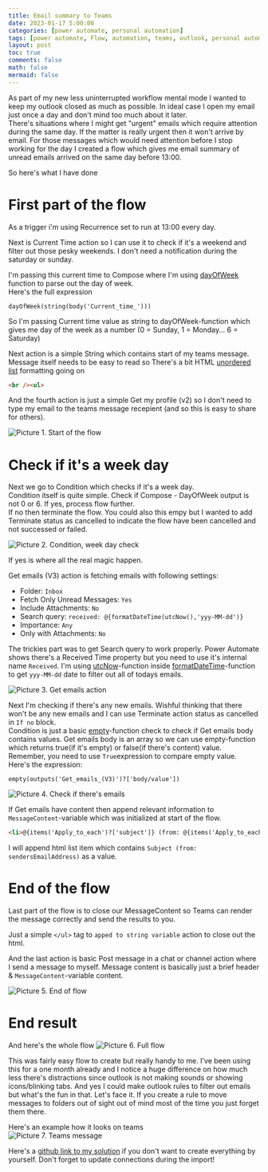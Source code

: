 ```yaml
---
title: Email summary to Teams
date: 2023-01-17 5:00:00 
categories: [power automate, personal automation]
tags: [power automate, Flow, automation, teams, outlook, personal automation, tutorial]
layout: post
toc: true
comments: false
math: false
mermaid: false
---
```


As part of my new less uninterrupted workflow mental mode I wanted to keep my outlook closed as much as possible. In ideal case I open my email just once a day and don't mind too much about it later.  
There's situations where I might get "urgent" emails which require attention during the same day. If the matter is really urgent then it won't arrive by email. For those messages which would need attention before I stop working for the day I created a flow which gives me email summary of unread emails arrived on the same day before 13:00.

So here's what I have done

# First part of the flow
As a trigger i'm using Recurrence set to run at 13:00 every day.  

Next is Current Time action so I can use it to check if it's a weekend and filter out those pesky weekends. I don't need a notification during the saturday or sunday.

I'm passing this current time to Compose where I'm using [dayOfWeek](https://learn.microsoft.com/en-us/azure/logic-apps/workflow-definition-language-functions-reference#dayOfWeek) function to parse out the day of week.   
Here's the full expression
```
dayOfWeek(string(body('Current_time_')))
```
So I'm passing Current time value as string to dayOfWeek-function which gives me day of the week as a number (0 = Sunday, 1 = Monday... 6 = Saturday)

Next action is a simple String which contains start of my teams message. Message itself needs to be easy to read so There's a bit HTML [unordered list](https://www.w3schools.com/tags/tag_ul.asp) formatting going on
```html
<br /><ul>
```

And the fourth action is just a simple Get my profile (v2) so I don't need to type my email to the teams message recepient (and so this is easy to share for others).


![Picture 1. Start of the flow](/assets/img/2023-01-17-Email-summary-to-teams/1-startOfFlow.png)

# Check if it's a week day
Next we go to Condition which checks if it's a week day.  
Condition itself is quite simple. Check if Compose - DayOfWeek output is not 0 or 6.
If yes, process flow further.  
If no then terminate the flow. You could also this empy but I wanted to add Terminate status as cancelled to indicate the flow have been cancelled and not successed or failed. 

![Picture 2. Condition, week day check](/assets/img/2023-01-17-Email-summary-to-teams/2-weekDayCondition.png)

If yes is where all the real magic happen. 

Get emails (V3) action is fetching emails with following settings:
- Folder: `Inbox`
- Fetch Only Unread Messages: `Yes`
- Include Attachments: `No`
- Search query: `received: @{formatDateTime(utcNow(),'yyy-MM-dd')}`
- Importance: `Any`
- Only with Attachments: `No`

The trickies part was to get Search query to work properly. Power Automate shows there's a Received Time property but you need to use it's internal name `Received`. I'm using [utcNow](https://learn.microsoft.com/en-us/azure/logic-apps/workflow-definition-language-functions-reference#utcnow)-function inside [formatDateTime](https://learn.microsoft.com/en-us/azure/logic-apps/workflow-definition-language-functions-reference#formatDateTime)-function to get `yyy-MM-dd` date to filter out all of todays emails.

![Picture 3. Get emails action](/assets/img/2023-01-17-Email-summary-to-teams/3-GetEmails.png)

Next I'm checking if there's any new emails. Wishful thinking that there won't be any new emails and I can use Terminate action status as cancelled in `If no` block.  
Condition is just a basic [empty](https://learn.microsoft.com/en-us/azure/logic-apps/workflow-definition-language-functions-reference#empty)-function check to check if Get emails body contains values. Get emails body is an array so we can use empty-function which returns true(if it's empty) or false(if there's content) value. Remember, you need to use `True`expression to compare empty value.   
Here's the expression:  
```
empty(outputs('Get_emails_(V3)')?['body/value'])
```
![Picture 4. Check if there's emails](/assets/img/2023-01-17-Email-summary-to-teams/4-ConditionEmailsFound.png)

If Get emails have content then append relevant information to `MessageContent`-variable which was initialized at start of the flow.  
```html
<li>@{items('Apply_to_each')?['subject']} (from: @{items('Apply_to_each')?['from']})</li>
```
I will append html list item which contains `Subject (from: sendersEmailAddress)` as a value.

# End of the flow

Last part of the flow is to close our MessageContent so Teams can render the message correctly and send the results to you.

Just a simple `</ul>` tag to `apped to string variable` action to close out the html.

And the last action is basic Post message in a chat or channel action where I send a message to myself. Message content is basically just a brief header & `MessageContent`-variable content.

![Picture 5. End of flow](/assets/img/2023-01-17-Email-summary-to-teams/5-endOfFlow.png)

# End result
And here's the whole flow 
![Picture 6. Full flow](/assets/img/2023-01-17-Email-summary-to-teams/6-fullFlow.png)

This was fairly easy flow to create but really handy to me. I've been using this for a one month already and I notice a huge difference on how much less there's distractions since outlook is not making sounds or showing icons/blinking tabs.
And yes I could make outlook rules to filter out emails but what's the fun in that. Let's face it. If you create a rule to move messages to folders out of sight out of mind most of the time you just forget them there.

Here's an example how it looks on teams  
![Picture 7. Teams message](/assets/img/2023-01-17-Email-summary-to-teams/7-TeamsMessage.png)

Here's a [github link to my solution](https://github.com/apaivinen/powerautomate/tree/main/Email%20summary%20to%20teams) if you don't want to create everything by yourself. Don't forget to update connections during the import!


